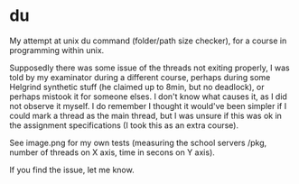 # du
My attempt at unix du command (folder/path size checker), for a course in programming within unix.

Supposedly there was some issue of the threads not exiting properly, I was told by my examinator during a different course, perhaps during some Helgrind synthetic stuff (he claimed up to 8min, but no deadlock), or perhaps mistook it for someone elses.
I don't know what causes it, as I did not observe it myself. I do remember I thought it would've been simpler if I could mark a thread as the main thread, but I was unsure if this was ok in the assignment specifications (I took this as an extra course).

See image.png for my own tests (measuring the school servers /pkg, number of threads on X axis, time in secons on Y axis).

If you find the issue, let me know.
